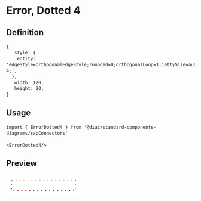# Error, Dotted 4

## Definition

```
{
  _style: { 
    entity: 'edgeStyle=orthogonalEdgeStyle;rounded=0;orthogonalLoop=1;jettySize=auto;html=1;fontSize=18;strokeColor=#d20a0a;fontFamily=Helvetica;fontColor=default;targetPerimeterSpacing=15;endSize=4;startSize=4;endArrow=blockThin;endFill=1;strokeWidth=1.5;startArrow=none;startFill=0;dashed=1;dashPattern=1 4;',
  },
  _width: 120,
  _height: 20,
}
```

## Usage

```
import { ErrorDotted4 } from '@diac/standard-components-diagrams/sapConnectors'

<ErrorDotted4/>
```

## Preview

<img src="./error-dotted-4.png" width="200"/>
